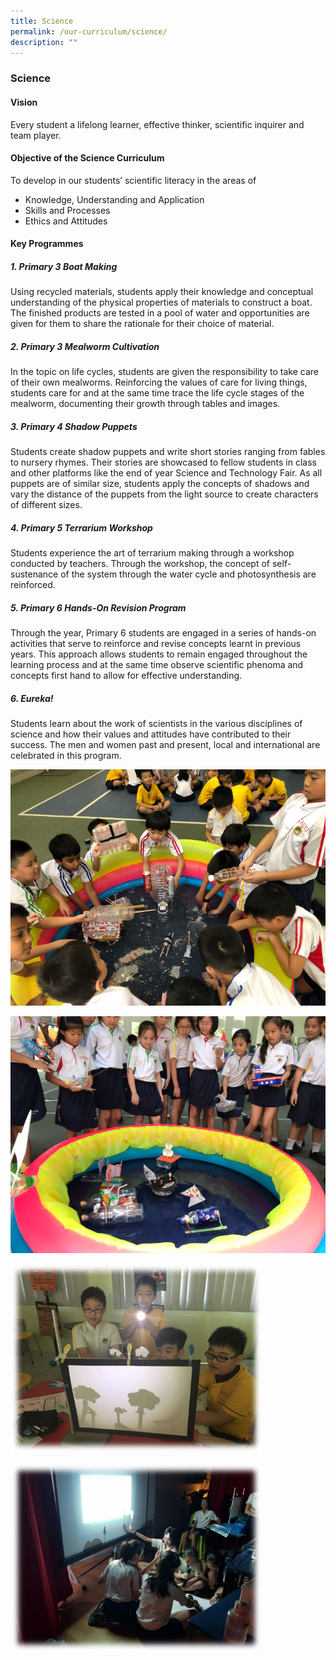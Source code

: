 ```yaml
---
title: Science
permalink: /our-curriculum/science/
description: ""
---
```

### Science

#### Vision
Every student a lifelong learner, effective thinker, scientific inquirer and team player.

#### Objective of the Science Curriculum
To develop in our students’ scientific literacy in the areas of
*   Knowledge, Understanding and Application
*   Skills and Processes
*   Ethics and Attitudes

#### Key Programmes

##### 1. Primary 3 Boat Making
Using recycled materials, students apply their knowledge and conceptual understanding of the physical properties of materials to construct a boat. The finished products are tested in a pool of water and opportunities are given for them to share the rationale for their choice of material.

##### 2. Primary 3 Mealworm Cultivation
In the topic on life cycles, students are given the responsibility to take care of their own mealworms. Reinforcing the values of care for living things, students care for and at the same time trace the life cycle stages of the mealworm, documenting their growth through tables and images.

##### 3. Primary 4 Shadow Puppets
Students create shadow puppets and write short stories ranging from fables to nursery rhymes. Their stories are showcased to fellow students in class and other platforms like the end of year Science and Technology Fair. As all puppets are of similar size, students apply the concepts of shadows and vary the distance of the puppets from the light source to create characters of different sizes.

##### 4. Primary 5 Terrarium Workshop
Students experience the art of terrarium making through a workshop conducted by teachers. Through the workshop, the concept of self-sustenance of the system through the water cycle and photosynthesis are reinforced.

##### 5. Primary 6 Hands-On Revision Program
Through the year, Primary 6 students are engaged in a series of hands-on activities that serve to reinforce and revise concepts learnt in previous years. This approach allows students to remain engaged throughout the learning process and at the same time observe scientific phenoma and concepts first hand to allow for effective understanding.

##### 6. Eureka!
Students learn about the work of scientists in the various disciplines of science and how their values and attitudes have contributed to their success. The men and women past and present, local and international are celebrated in this program.

![](/images/science%201.png)

![](/images/science%202.png)

<img src="/images/science%203.png" 
     style="width:80%">

<img src="/images/science%204.png" 
     style="width:80%">